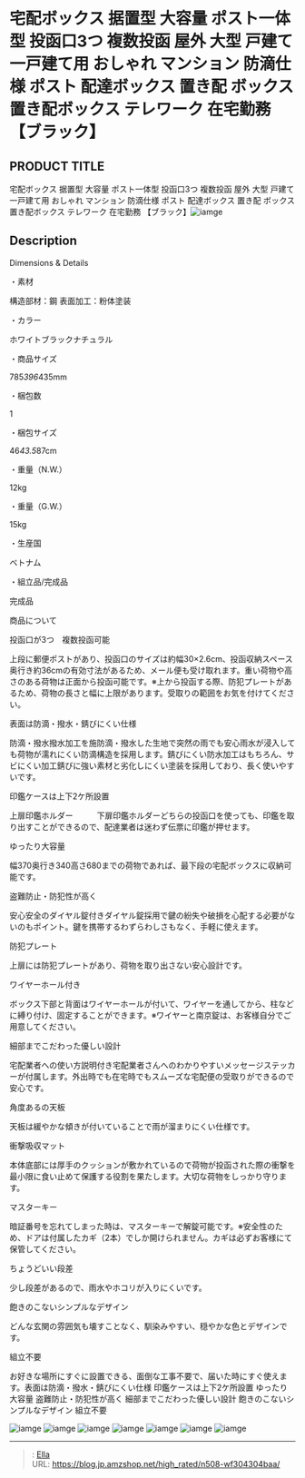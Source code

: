 # 宅配ボックス 据置型 大容量 ポスト一体型 投函口3つ 複数投函 屋外 大型 戸建て 一戸建て用 おしゃれ マンション 防滴仕様 ポスト 配達ボックス 置き配 ボックス 置き配ボックス テレワーク 在宅勤務 【ブラック】


## PRODUCT TITLE 

宅配ボックス 据置型 大容量 ポスト一体型 投函口3つ 複数投函 屋外 大型 戸建て 一戸建て用 おしゃれ マンション 防滴仕様 ポスト 配達ボックス 置き配 ボックス 置き配ボックス テレワーク 在宅勤務 【ブラック】![iamge](https://b2bfiles1.gigab2b.cn/image/wkseller/304/20230724_3fb37f87d18c18c2492cb9cff4d179c6.png)

## Description

Dimensions &amp; Details





・素材

構造部材：鋼 表面加工：粉体塗装



・カラー

ホワイトブラックナチュラル



・商品サイズ

785*396*435mm



・梱包数

1



・梱包サイズ

46*43.5*87cm



・重量（N.W.）

12kg



・重量（G.W.）

15kg



・生産国

ベトナム



・組立品/完成品

完成品






商品について





投函口が3つ　複数投函可能

上段に郵便ポストがあり、投函口のサイズは約幅30×2.6cm、投函収納スペース奥行き約36cmの有効寸法があるため、メール便も受け取れます。重い荷物や高さのある荷物は正面から投函可能です。※上から投函する際、防犯プレートがあるため、荷物の長さと幅に上限があります。受取りの範囲をお気を付けてください。



表面は防滴・撥水・錆びにくい仕様

防滴・撥水撥水加工を施防滴・撥水した生地で突然の雨でも安心雨水が浸入しても荷物が濡れにくい防滴構造を採用します。錆びにくい防水加工はもちろん、サビにくい加工錆びに強い素材と劣化しにくい塗装を採用しており、長く使いやすいです。



印鑑ケースは上下2ケ所設置

上扉印鑑ホルダー　　　下扉印鑑ホルダーどちらの投函口を使っても、印鑑を取り出すことができるので、配達業者は迷わず伝票に印鑑が押せます。



ゆったり大容量

幅370奥行き340高さ680までの荷物であれば、最下段の宅配ボックスに収納可能です。



盗難防止・防犯性が高く

安心安全のダイヤル錠付きダイヤル錠採用で鍵の紛失や破損を心配する必要がないのもポイント。鍵を携帯するわずらわしさもなく、手軽に使えます。



防犯プレート

上扉には防犯プレートがあり、荷物を取り出さない安心設計です。



ワイヤーホール付き

ボックス下部と背面はワイヤーホールが付いて、ワイヤーを通してから、柱などに縛り付け、固定することができます。※ワイヤーと南京錠は、お客様自分でご用意してください。



細部までこだわった優しい設計

宅配業者への使い方説明付き宅配業者さんへのわかりやすいメッセージステッカーが付属します。外出時でも在宅時でもスムーズな宅配便の受取りができるので安心です。



角度あるの天板

天板は緩やかな傾きが付いていることで雨が溜まりにくい仕様です。



衝撃吸収マット

本体底部には厚手のクッションが敷かれているので荷物が投函された際の衝撃を最小限に食い止めて保護する役割を果たします。大切な荷物をしっかり守ります。



マスターキー

暗証番号を忘れてしまった時は、マスターキーで解錠可能です。※安全性のため、ドアは付属したカギ（2本）でしか開けられません。カギは必ずお客様にて保管してください。



ちょうどいい段差

少し段差があるので、雨水やホコリが入りにくいです。



飽きのこないシンプルなデザイン

どんな玄関の雰囲気も壊すことなく、馴染みやすい、穏やかな色とデザインです。



組立不要

お好きな場所にすぐに設置できる、面倒な工事不要で、届いた時にすぐ使えます。表面は防滴・撥水・錆びにくい仕様
印鑑ケースは上下2ケ所設置
ゆったり大容量
盗難防止・防犯性が高く
細部までこだわった優しい設計
飽きのこないシンプルなデザイン
組立不要



![iamge](https://b2bfiles1.gigab2b.cn/image/wkseller/304/20230724_ba02552fc6eb85d7778c9ab5e8d94569.png)
![iamge](https://b2bfiles1.gigab2b.cn/image/wkseller/304/20230724_917d09588a1368517749d22ee4e03114.png)
![iamge](https://b2bfiles1.gigab2b.cn/image/wkseller/304/20230724_59f9f5edb902db05bf2165805af3f369.png)
![iamge](https://b2bfiles1.gigab2b.cn/image/wkseller/304/20230724_287deba4d1a43b119478d370ad98fc87.jpg)
![iamge](https://b2bfiles1.gigab2b.cn/image/wkseller/304/20230724_4d934018bed5e4d36002936bcb7c8fa0.jpg)
![iamge](https://b2bfiles1.gigab2b.cn/image/wkseller/304/20230724_4737308fb16757d408db328b3cec2307.jpg)
![iamge](https://b2bfiles1.gigab2b.cn/image/wkseller/304/20230724_d4ef260ecf02d1b2d243fd4a097fc59e.jpg)


---

> : [Ella](https://blog.jp.amzshop.net/)  
> URL: https://blog.jp.amzshop.net/high_rated/n508-wf304304baa/  

